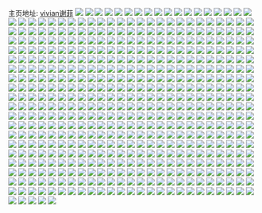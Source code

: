 主页地址: [vivian谢菲](https://weibo.com/u/1768147232) 
![](https://wx4.sinaimg.cn/mw2000/6963c920ly1gopj0m8c3yj21o01o0qv5.jpg) 
![](https://wx4.sinaimg.cn/mw2000/6963c920ly1goou37af2uj21o01o0u0y.jpg) 
![](https://wx4.sinaimg.cn/mw2000/6963c920ly1gon1i32bocj21o0280hdu.jpg) 
![](https://wx4.sinaimg.cn/mw2000/6963c920ly1gon1g25hxlj21o02801ky.jpg) 
![](https://wx4.sinaimg.cn/mw2000/6963c920ly1gon1ts0hfsj21o0280kjm.jpg) 
![](https://wx4.sinaimg.cn/mw2000/6963c920ly1gon1fhqhzjj21o0280e82.jpg) 
![](https://wx4.sinaimg.cn/mw2000/6963c920ly1gon1fcqfdqj21o0280x6p.jpg) 
![](https://wx4.sinaimg.cn/mw2000/6963c920ly1gon1tqz5eij21o0280kjm.jpg) 
![](https://wx4.sinaimg.cn/mw2000/6963c920ly1gon1rkdwkqj21o01o0qv5.jpg) 
![](https://wx4.sinaimg.cn/mw2000/6963c920ly1gon1rhxwhbj21o0280b2a.jpg) 
![](https://wx4.sinaimg.cn/mw2000/6963c920ly1gon1rfxg2lj21o0280e82.jpg) 
![](https://wx4.sinaimg.cn/mw2000/6963c920ly1gon1rjo2u2j21o0280x6q.jpg) 
![](https://wx4.sinaimg.cn/mw2000/6963c920ly1gon1rh2divj22c033ynpf.jpg) 
![](https://wx4.sinaimg.cn/mw2000/6963c920ly1gon1riqlarj21l4245b29.jpg) 
![](https://wx4.sinaimg.cn/mw2000/6963c920ly1gon1rnx1laj22801h1x6q.jpg) 
![](https://wx4.sinaimg.cn/mw2000/6963c920ly1gon1rmif8zj21o01o0x6p.jpg) 
![](https://wx4.sinaimg.cn/mw2000/6963c920ly1gon1rp23f5j22801o0qv6.jpg) 
![](https://wx4.sinaimg.cn/mw2000/6963c920ly1gon1rlqwd3j21o01o04qq.jpg) 
![](https://wx4.sinaimg.cn/mw2000/6963c920ly1gon162hk46j21zr1zre81.jpg) 
![](https://wx4.sinaimg.cn/mw2000/6963c920ly1gon15vs5coj21o0280qv5.jpg) 
![](https://wx4.sinaimg.cn/mw2000/6963c920ly1gon15xt5fkj22801hcu0x.jpg) 
![](https://wx4.sinaimg.cn/mw2000/6963c920ly1gon161fv2lj22801hc1ky.jpg) 
![](https://wx4.sinaimg.cn/mw2000/6963c920ly1gon15twf18j21o01o0hdu.jpg) 
![](https://wx4.sinaimg.cn/mw2000/6963c920ly1gon15zvrs0j22801o01kz.jpg) 
![](https://wx4.sinaimg.cn/mw2000/6963c920ly1gom2mgwie2j20u0140ncn.jpg) 
![](https://wx4.sinaimg.cn/mw2000/6963c920ly1gom2lfgulpj21o01o0e82.jpg) 
![](https://wx4.sinaimg.cn/mw2000/6963c920ly1gohbteui45j22io2io4qq.jpg) 
![](https://wx4.sinaimg.cn/mw2000/6963c920ly1gogstiaijdj21o01o07wj.jpg) 
![](https://wx4.sinaimg.cn/mw2000/6963c920ly1gogstjc16tj21o01o01ky.jpg) 
![](https://wx4.sinaimg.cn/mw2000/6963c920ly1goegamex1nj21o01o0b2a.jpg) 
![](https://wx4.sinaimg.cn/mw2000/6963c920ly1goegalcgupj21o01o0npd.jpg) 
![](https://wx4.sinaimg.cn/mw2000/6963c920ly1godyqtu2hbj21o01o0b2a.jpg) 
![](https://wx4.sinaimg.cn/mw2000/6963c920ly1godyqv7urij21o01o01ky.jpg) 
![](https://wx4.sinaimg.cn/mw2000/6963c920ly1godyqyr2xsj21o02yob2b.jpg) 
![](https://wx4.sinaimg.cn/mw2000/6963c920ly1godyr23duej21o01o07wi.jpg) 
![](https://wx4.sinaimg.cn/mw2000/6963c920ly1godyr8zwmwj21lk1lkx6p.jpg) 
![](https://wx4.sinaimg.cn/mw2000/6963c920ly1godyr3zs8oj21o01o01ky.jpg) 
![](https://wx4.sinaimg.cn/mw2000/6963c920ly1godyr74p6vj21o01o0b2a.jpg) 
![](https://wx4.sinaimg.cn/mw2000/6963c920ly1godyrbbylaj21o01o0kjl.jpg) 
![](https://wx4.sinaimg.cn/mw2000/6963c920ly1godyr5dgz3j21o01o0b2a.jpg) 
![](https://wx4.sinaimg.cn/mw2000/6963c920ly1goco30q7blj21o01o01ky.jpg) 
![](https://wx4.sinaimg.cn/mw2000/6963c920ly1goco31h4cyj21o01o0u0x.jpg) 
![](https://wx4.sinaimg.cn/mw2000/6963c920ly1goc4u0ypy2j21lw1lwkjl.jpg) 
![](https://wx4.sinaimg.cn/mw2000/6963c920ly1gobisz7nxaj21o01o01ky.jpg) 
![](https://wx4.sinaimg.cn/mw2000/6963c920ly1goabtan9a7j21o01o0x6q.jpg) 
![](https://wx4.sinaimg.cn/mw2000/6963c920ly1goabtbstw3j21o01o0hdu.jpg) 
![](https://wx4.sinaimg.cn/mw2000/6963c920ly1go946a3gx6j21o01o0x6p.jpg) 
![](https://wx4.sinaimg.cn/mw2000/6963c920ly1go9466mkgyj21o01o0e82.jpg) 
![](https://wx4.sinaimg.cn/mw2000/6963c920ly1go6u1e8obmj21o0280kjm.jpg) 
![](https://wx4.sinaimg.cn/mw2000/6963c920ly1go6u194eg6j21o0280kjm.jpg) 
![](https://wx4.sinaimg.cn/mw2000/6963c920ly1go6u1hbrocj21o0280x6q.jpg) 
![](https://wx4.sinaimg.cn/mw2000/6963c920ly1go6u1cbheyj21hc2804qq.jpg) 
![](https://wx4.sinaimg.cn/mw2000/6963c920ly1go573ewdymj21o01o0u0x.jpg) 
![](https://wx4.sinaimg.cn/mw2000/6963c920ly1go48dmgw7zj21o01o01kx.jpg) 
![](https://wx4.sinaimg.cn/mw2000/6963c920ly1go41amponnj21o01o07wi.jpg) 
![](https://wx4.sinaimg.cn/mw2000/6963c920ly1go4047grpgj21f02iou0x.jpg) 
![](https://wx4.sinaimg.cn/mw2000/6963c920ly1go30f45fl8j2239239npd.jpg) 
![](https://wx4.sinaimg.cn/mw2000/6963c920ly1go2vypujmfj21o01o0u0x.jpg) 
![](https://wx4.sinaimg.cn/mw2000/6963c920ly1go0kmufd0cj21o01o0kjl.jpg) 
![](https://wx4.sinaimg.cn/mw2000/6963c920ly1go00999dwcj21o01o07wi.jpg) 
![](https://wx4.sinaimg.cn/mw2000/6963c920ly1go009biapaj21o01o04qq.jpg) 
![](https://wx4.sinaimg.cn/mw2000/6963c920ly1go009ghkilj21o01o07wi.jpg) 
![](https://wx4.sinaimg.cn/mw2000/6963c920ly1go009jyieej21o02yoe82.jpg) 
![](https://wx4.sinaimg.cn/mw2000/6963c920ly1go0097rtp1j22801hchdu.jpg) 
![](https://wx4.sinaimg.cn/mw2000/6963c920ly1go009mq1suj21o02i0npd.jpg) 
![](https://wx4.sinaimg.cn/mw2000/6963c920ly1go009fnbaoj21o0190u0x.jpg) 
![](https://wx4.sinaimg.cn/mw2000/6963c920ly1go009eqatpj21o01o01ky.jpg) 
![](https://wx4.sinaimg.cn/mw2000/6963c920ly1go009hn4jdj21o01o0x6p.jpg) 
![](https://wx4.sinaimg.cn/mw2000/6963c920ly1go009dgxutj21o01o0hdu.jpg) 
![](https://wx4.sinaimg.cn/mw2000/6963c920ly1gnyjv5aj82j21o01o0kjl.jpg) 
![](https://wx4.sinaimg.cn/mw2000/6963c920ly1gnyjv2s4hvj21o01o07wi.jpg) 
![](https://wx4.sinaimg.cn/mw2000/6963c920ly1gnxqsr8bxcj21o01o0kjm.jpg) 
![](https://wx4.sinaimg.cn/mw2000/6963c920ly1gnxqssvcrfj21o01o0npe.jpg) 
![](https://wx4.sinaimg.cn/mw2000/6963c920ly1gnxqsu8wqvj21o01o01ky.jpg) 
![](https://wx4.sinaimg.cn/mw2000/6963c920ly1gnwmqqhmwzj21o01o0b2a.jpg) 
![](https://wx4.sinaimg.cn/mw2000/6963c920ly1gnves90gh5j21o01o0hdu.jpg) 
![](https://wx4.sinaimg.cn/mw2000/6963c920ly1gnu7w5uknbj21o01o0b29.jpg) 
![](https://wx4.sinaimg.cn/mw2000/6963c920ly1gnrxnod9whj21o01o0e82.jpg) 
![](https://wx4.sinaimg.cn/mw2000/6963c920ly1gnrxnne589j21o01o0x6p.jpg) 
![](https://wx4.sinaimg.cn/mw2000/6963c920ly1gnrxnp9o46j21o01o07wi.jpg) 
![](https://wx4.sinaimg.cn/mw2000/6963c920ly1gnrxnpworxj21o01o0qv5.jpg) 
![](https://wx4.sinaimg.cn/mw2000/6963c920ly1gnq9tyzflwj21o01o0npd.jpg) 
![](https://wx4.sinaimg.cn/mw2000/6963c920ly1gnp1q2bzqrj20q814ue0w.jpg) 
![](https://wx4.sinaimg.cn/mw2000/6963c920ly1gnmr3bv9ppj21o01o0qv5.jpg) 
![](https://wx4.sinaimg.cn/mw2000/6963c920ly1gnmr3ckithj21o01o0u0x.jpg) 
![](https://wx4.sinaimg.cn/mw2000/6963c920ly1gnmr3eefvdj21km23ie81.jpg) 
![](https://wx4.sinaimg.cn/mw2000/6963c920ly1gnlwm7gxdoj22302307wj.jpg) 
![](https://wx4.sinaimg.cn/mw2000/6963c920ly1gnllsd900tj21o0140b29.jpg) 
![](https://wx4.sinaimg.cn/mw2000/6963c920ly1gnku7xk5mcj21o01o0hdt.jpg) 
![](https://wx4.sinaimg.cn/mw2000/6963c920ly1gnku7vgtcuj2280280b2a.jpg) 
![](https://wx4.sinaimg.cn/mw2000/6963c920ly1gnku7zaguwj21o01o01ky.jpg) 
![](https://wx4.sinaimg.cn/mw2000/6963c920ly1gnkj7rcjmtj20wi17btir.jpg) 
![](https://wx4.sinaimg.cn/mw2000/6963c920ly1gnkj7rq4k4j20wi157dn6.jpg) 
![](https://wx4.sinaimg.cn/mw2000/6963c920ly1gnjf1433u1j22c02c0e82.jpg) 
![](https://wx4.sinaimg.cn/mw2000/6963c920ly1gnjf1d96pzj22c02c0hdu.jpg) 
![](https://wx4.sinaimg.cn/mw2000/6963c920ly1gnjf132d43j22c02c0kjm.jpg) 
![](https://wx4.sinaimg.cn/mw2000/6963c920ly1gnjf1728w4j22c02c0e82.jpg) 
![](https://wx4.sinaimg.cn/mw2000/6963c920ly1gnjf1bsiw2j22c02c0e82.jpg) 
![](https://wx4.sinaimg.cn/mw2000/6963c920ly1gnjf17ytrhj22c02c0hdu.jpg) 
![](https://wx4.sinaimg.cn/mw2000/6963c920ly1gnjf15y4n3j22c02c0e82.jpg) 
![](https://wx4.sinaimg.cn/mw2000/6963c920ly1gnjf1ah7r5j22c02c0kjm.jpg) 
![](https://wx4.sinaimg.cn/mw2000/6963c920ly1gnjf194e7gj22c02c0b2a.jpg) 
![](https://wx4.sinaimg.cn/mw2000/6963c920ly1gnhgdv62pvj21o01o0kjl.jpg) 
![](https://wx4.sinaimg.cn/mw2000/6963c920ly1gnhgdebqkjj2280280x6q.jpg) 
![](https://wx4.sinaimg.cn/mw2000/6963c920ly1gnf5c4gf1qj20wi0lotds.jpg) 
![](https://wx4.sinaimg.cn/mw2000/6963c920ly1gnf5c4mmt5j20wi0lon2a.jpg) 
![](https://wx4.sinaimg.cn/mw2000/6963c920ly1gnf5c4termj20wi0lo0xp.jpg) 
![](https://wx4.sinaimg.cn/mw2000/6963c920ly1gnf5c45zb4j20u00u0wkl.jpg) 
![](https://wx4.sinaimg.cn/mw2000/6963c920ly1gn83hujzqzj21o01o01ky.jpg) 
![](https://wx4.sinaimg.cn/mw2000/6963c920ly1gn83hwynkej21o01o0b2a.jpg) 
![](https://wx4.sinaimg.cn/mw2000/6963c920ly1gn83hyryjmj21o01o01ky.jpg) 
![](https://wx4.sinaimg.cn/mw2000/6963c920ly1gn83hzwkxbj221x1dakjl.jpg) 
![](https://wx4.sinaimg.cn/mw2000/6963c920ly1gn83i2f69wj21o01o0x6p.jpg) 
![](https://wx4.sinaimg.cn/mw2000/6963c920ly1gn83i4cpvfj21o01o0u0x.jpg) 
![](https://wx4.sinaimg.cn/mw2000/6963c920ly1gn7nhyof78j21o0280hdu.jpg) 
![](https://wx4.sinaimg.cn/mw2000/6963c920ly1gn37fdmwylj21o01o0npd.jpg) 
![](https://wx4.sinaimg.cn/mw2000/6963c920ly1gn2htpvevxj21o01o07wi.jpg) 
![](https://wx4.sinaimg.cn/mw2000/6963c920ly1gn2httf6zrj21o01o0hdu.jpg) 
![](https://wx4.sinaimg.cn/mw2000/6963c920ly1gn2htv6aixj21o01o0npd.jpg) 
![](https://wx4.sinaimg.cn/mw2000/6963c920ly1gn2htwff6gj21o01o01ky.jpg) 
![](https://wx4.sinaimg.cn/mw2000/6963c920ly1gn2htnppukj21o01o01ky.jpg) 
![](https://wx4.sinaimg.cn/mw2000/6963c920ly1gn2htxl0zvj21o01o0u0x.jpg) 
![](https://wx4.sinaimg.cn/mw2000/6963c920ly1gn11v6ydppj21o01o04qq.jpg) 
![](https://wx4.sinaimg.cn/mw2000/6963c920ly1gn0spuccipj21o01904qp.jpg) 
![](https://wx4.sinaimg.cn/mw2000/6963c920ly1gn0db89i5oj20wi0w5qd2.jpg) 
![](https://wx4.sinaimg.cn/mw2000/6963c920ly1gn0dba3xfgj21o01o0b29.jpg) 
![](https://wx4.sinaimg.cn/mw2000/6963c920ly1gn0db7npmzj21o01o0qv5.jpg) 
![](https://wx4.sinaimg.cn/mw2000/6963c920ly1gmzwutzvsgj21o01o0qv6.jpg) 
![](https://wx4.sinaimg.cn/mw2000/6963c920ly1gmxvj1jchnj22801o0npf.jpg) 
![](https://wx4.sinaimg.cn/mw2000/6963c920ly1gmxviz2a2dj21iu1ivkjl.jpg) 
![](https://wx4.sinaimg.cn/mw2000/6963c920ly1gmxvimvx9wj21o01o0x6p.jpg) 
![](https://wx4.sinaimg.cn/mw2000/6963c920ly1gmxvio4x6xj21o01o0e82.jpg) 
![](https://wx4.sinaimg.cn/mw2000/6963c920ly1gmxvipe5zpj21o01o0hdu.jpg) 
![](https://wx4.sinaimg.cn/mw2000/6963c920ly1gmxvirfu50j21o01o0npe.jpg) 
![](https://wx4.sinaimg.cn/mw2000/6963c920ly1gmxviusjkhj21o01o0hdt.jpg) 
![](https://wx4.sinaimg.cn/mw2000/6963c920ly1gmxviwqz1kj21o01o0b2a.jpg) 
![](https://wx4.sinaimg.cn/mw2000/6963c920ly1gmxvixzln4j21o01o01ky.jpg) 
![](https://wx4.sinaimg.cn/mw2000/6963c920ly1gmxniljl2zj22fl1tpqv5.jpg) 
![](https://wx4.sinaimg.cn/mw2000/6963c920ly1gmvduq2x77j21o01o0u0x.jpg) 
![](https://wx4.sinaimg.cn/mw2000/6963c920ly1gmvdurzgkij21o01o0hdt.jpg) 
![](https://wx4.sinaimg.cn/mw2000/6963c920ly1gmvdutc12hj21o01o07wh.jpg) 
![](https://wx4.sinaimg.cn/mw2000/6963c920ly1gmvduyc4kdj21o01o0npd.jpg) 
![](https://wx4.sinaimg.cn/mw2000/6963c920ly1gmvduow6ylj21o01o0x6p.jpg) 
![](https://wx4.sinaimg.cn/mw2000/6963c920ly1gmvduwel2dj21o01o0kjl.jpg) 
![](https://wx4.sinaimg.cn/mw2000/6963c920ly1gmvdwwqjovj21o02804qq.jpg) 
![](https://wx4.sinaimg.cn/mw2000/6963c920ly1gmvdv3lcv8j21o02801kz.jpg) 
![](https://wx4.sinaimg.cn/mw2000/6963c920ly1gmvdwuv26oj21w02iox6p.jpg) 
![](https://wx4.sinaimg.cn/mw2000/6963c920ly1gmv5xag5hzj21o01401kx.jpg) 
![](https://wx4.sinaimg.cn/mw2000/6963c920ly1gmv5x6rfy3j21o01o0x6p.jpg) 
![](https://wx4.sinaimg.cn/mw2000/6963c920ly1gmv5xfzg9aj21o01o0b2b.jpg) 
![](https://wx4.sinaimg.cn/mw2000/6963c920ly1gmv5xhadnsj21o01o0kjl.jpg) 
![](https://wx4.sinaimg.cn/mw2000/6963c920ly1gmv5xxuwesj21o01o0u0y.jpg) 
![](https://wx4.sinaimg.cn/mw2000/6963c920ly1gmv5y1ne8rj21o01o07wi.jpg) 
![](https://wx4.sinaimg.cn/mw2000/6963c920ly1gmta0rnx4rj21o01o07wi.jpg) 
![](https://wx4.sinaimg.cn/mw2000/6963c920ly1gmta18sjhfj21o01o0npd.jpg) 
![](https://wx4.sinaimg.cn/mw2000/6963c920ly1gmta0tcae1j21o01o0npd.jpg) 
![](https://wx4.sinaimg.cn/mw2000/6963c920ly1gmta0p0xlmj22801hc7wj.jpg) 
![](https://wx4.sinaimg.cn/mw2000/6963c920ly1gmta3rf6ppj21o0280hdu.jpg) 
![](https://wx4.sinaimg.cn/mw2000/6963c920ly1gmta0w1cd7j21o01o0b2a.jpg) 
![](https://wx4.sinaimg.cn/mw2000/6963c920ly1gmta0yinbnj21o01o0b2a.jpg) 
![](https://wx4.sinaimg.cn/mw2000/6963c920ly1gmta13598bj21o01o0hdu.jpg) 
![](https://wx4.sinaimg.cn/mw2000/6963c920ly1gmta2tpe8dj21o01o0x6q.jpg) 
![](https://wx4.sinaimg.cn/mw2000/6963c920ly1gmta1asjbyj21o01o0hdu.jpg) 
![](https://wx4.sinaimg.cn/mw2000/6963c920ly1gmta3pf71zj21o01o0b2a.jpg) 
![](https://wx4.sinaimg.cn/mw2000/6963c920ly1gmta3t9babj21o01o01ky.jpg) 
![](https://wx4.sinaimg.cn/mw2000/6963c920ly1gmt0dfnjgyj21o01o04qq.jpg) 
![](https://wx4.sinaimg.cn/mw2000/6963c920ly1gmrkbwewp2j21o01o0u0x.jpg) 
![](https://wx4.sinaimg.cn/mw2000/6963c920ly1gmqwfnhz0uj21o01o0qv7.jpg) 
![](https://wx4.sinaimg.cn/mw2000/6963c920ly1gmqwfogr0aj21o01o0kjl.jpg) 
![](https://wx4.sinaimg.cn/mw2000/6963c920ly1gmqwfpf8wkj21o01o01ky.jpg) 
![](https://wx4.sinaimg.cn/mw2000/6963c920ly1gmqwfqhzs1j21o01o0hdu.jpg) 
![](https://wx4.sinaimg.cn/mw2000/6963c920ly1gmqwfwjcfwj21o01o0qv5.jpg) 
![](https://wx4.sinaimg.cn/mw2000/6963c920ly1gmqwfrayp3j21o01o0npd.jpg) 
![](https://wx4.sinaimg.cn/mw2000/6963c920ly1gmqwfmafa2j2280280npe.jpg) 
![](https://wx4.sinaimg.cn/mw2000/6963c920ly1gmqwftxh7fj21901o07wi.jpg) 
![](https://wx4.sinaimg.cn/mw2000/6963c920ly1gmqwfsqyo2j22802804qq.jpg) 
![](https://wx4.sinaimg.cn/mw2000/6963c920ly1gmqi3s6yg3j2280280b2a.jpg) 
![](https://wx4.sinaimg.cn/mw2000/6963c920ly1gmoga3d4d5j21o01o07wi.jpg) 
![](https://wx4.sinaimg.cn/mw2000/6963c920ly1gmog9xsegxj21o01o0u0x.jpg) 
![](https://wx4.sinaimg.cn/mw2000/6963c920ly1gmoga1b6zcj21o01o0e82.jpg) 
![](https://wx4.sinaimg.cn/mw2000/6963c920ly1gmog8tsyfvj21o01o0b2a.jpg) 
![](https://wx4.sinaimg.cn/mw2000/6963c920ly1gmog9runuzj21o01o0hdu.jpg) 
![](https://wx4.sinaimg.cn/mw2000/6963c920ly1gmog8q16xzj21o01o04qq.jpg) 
![](https://wx4.sinaimg.cn/mw2000/6963c920ly1gmog9ukn0vj21o01o04qq.jpg) 
![](https://wx4.sinaimg.cn/mw2000/6963c920ly1gmog9w6vfnj21o01o0x6p.jpg) 
![](https://wx4.sinaimg.cn/mw2000/6963c920ly1gmoikf5nlqj2204204npd.jpg) 
![](https://wx4.sinaimg.cn/mw2000/6963c920ly1gmneg0i1ptj21o0280u0y.jpg) 
![](https://wx4.sinaimg.cn/mw2000/6963c920ly1gmneg9lqv2j21o01o0b2a.jpg) 
![](https://wx4.sinaimg.cn/mw2000/6963c920ly1gmnefxecf8j21o01o0npd.jpg) 
![](https://wx4.sinaimg.cn/mw2000/6963c920ly1gmnegbr336j21o01o01ky.jpg) 
![](https://wx4.sinaimg.cn/mw2000/6963c920ly1gmnegj7arej21o01o0e82.jpg) 
![](https://wx4.sinaimg.cn/mw2000/6963c920ly1gmnegnzlaqj21o01o0kjm.jpg) 
![](https://wx4.sinaimg.cn/mw2000/6963c920ly1gmmekzuyt9j21o01o0qv5.jpg) 
![](https://wx4.sinaimg.cn/mw2000/6963c920ly1gmjxv2f5ldj21af0ytk86.jpg) 
![](https://wx4.sinaimg.cn/mw2000/6963c920ly1gmjxv1p357j2280280u0z.jpg) 
![](https://wx4.sinaimg.cn/mw2000/6963c920ly1gmg971p5s4j21f01f0hdt.jpg) 
![](https://wx4.sinaimg.cn/mw2000/6963c920ly1gmd2r1i3eqj21o0280hdu.jpg) 
![](https://wx4.sinaimg.cn/mw2000/6963c920ly1gmaswylo95j21o0280npd.jpg) 
![](https://wx4.sinaimg.cn/mw2000/6963c920ly1gm9k01c86gj22io2iou0y.jpg) 
![](https://wx4.sinaimg.cn/mw2000/6963c920ly1gm9k04ssy6j22802801ky.jpg) 
![](https://wx4.sinaimg.cn/mw2000/6963c920ly1gm9k02zjcdj22802804qq.jpg) 
![](https://wx4.sinaimg.cn/mw2000/6963c920ly1gm9k07fmtmj2280280x6p.jpg) 
![](https://wx4.sinaimg.cn/mw2000/6963c920ly1gm7ex04m7ij22802801ky.jpg) 
![](https://wx4.sinaimg.cn/mw2000/6963c920ly1gm7ex1pe5uj22802804qq.jpg) 
![](https://wx4.sinaimg.cn/mw2000/6963c920ly1gm79gil5elj21o02yokjl.jpg) 
![](https://wx4.sinaimg.cn/mw2000/6963c920ly1gm79ggurmmj22io2ionph.jpg) 
![](https://wx4.sinaimg.cn/mw2000/6963c920ly1gm79gkz2x9j21o01o0u0y.jpg) 
![](https://wx4.sinaimg.cn/mw2000/6963c920ly1gm4z4u5sujj2280280e82.jpg) 
![](https://wx4.sinaimg.cn/mw2000/6963c920ly1gm4z4rmrhnj21o0280e83.jpg) 
![](https://wx4.sinaimg.cn/mw2000/6963c920ly1gm4uolk6epj21o0280hdu.jpg) 
![](https://wx4.sinaimg.cn/mw2000/6963c920ly1gm3sxzidaoj2280280hdu.jpg) 
![](https://wx4.sinaimg.cn/mw2000/6963c920ly1gm3sxuhqzyj2280280kjm.jpg) 
![](https://wx4.sinaimg.cn/mw2000/6963c920ly1gm3sy87v5nj2280280npe.jpg) 
![](https://wx4.sinaimg.cn/mw2000/6963c920ly1gm3sy43tsij2280280qv6.jpg) 
![](https://wx4.sinaimg.cn/mw2000/6963c920ly1gm3q6ajuskj22962977wh.jpg) 
![](https://wx4.sinaimg.cn/mw2000/6963c920ly1gm3q5lkd1hj223k23jnlw.jpg) 
![](https://wx4.sinaimg.cn/mw2000/6963c920ly1gm3q5x2cs4j222j22kx28.jpg) 
![](https://wx4.sinaimg.cn/mw2000/6963c920ly1gm3q65o3q3j21u81u81h5.jpg) 
![](https://wx4.sinaimg.cn/mw2000/6963c920ly1gm2lohhnz6j223w23wqv5.jpg) 
![](https://wx4.sinaimg.cn/mw2000/6963c920ly1gm2lomtrmvj2280280kjm.jpg) 
![](https://wx4.sinaimg.cn/mw2000/6963c920ly1gm2loooah1j22802804qq.jpg) 
![](https://wx4.sinaimg.cn/mw2000/6963c920ly1gm1h1qcw5xj21kx263hdu.jpg) 
![](https://wx4.sinaimg.cn/mw2000/6963c920ly1gm1h1i9jaej21dl1u31kx.jpg) 
![](https://wx4.sinaimg.cn/mw2000/6963c920ly1gm0fd2i598j2280280kjl.jpg) 
![](https://wx4.sinaimg.cn/mw2000/6963c920ly1gm0fd38ecuj21u91u9e81.jpg) 
![](https://wx4.sinaimg.cn/mw2000/6963c920ly1gm0fd4algkj2200200e81.jpg) 
![](https://wx4.sinaimg.cn/mw2000/6963c920ly1gm0fd5s74wj21o02807wi.jpg) 
![](https://wx4.sinaimg.cn/mw2000/6963c920ly1gm0fczpptwj22801o0kjm.jpg) 
![](https://wx4.sinaimg.cn/mw2000/6963c920ly1gm0awaz2bcj20u0140kjl.jpg) 
![](https://wx4.sinaimg.cn/mw2000/6963c920ly1gm0awcjrmfj21o0280npe.jpg) 
![](https://wx4.sinaimg.cn/mw2000/6963c920ly1gm0awezsrcj21o0280qv6.jpg) 
![](https://wx4.sinaimg.cn/mw2000/6963c920ly1gm0awikwz5j21o0280qv6.jpg) 
![](https://wx4.sinaimg.cn/mw2000/6963c920ly1gm0aw9o6jcj21o0280kjm.jpg) 
![](https://wx4.sinaimg.cn/mw2000/6963c920ly1gm0awl1ucuj21o0280kjm.jpg) 
![](https://wx4.sinaimg.cn/mw2000/6963c920ly1gm0awma0h7j21o02804qq.jpg) 
![](https://wx4.sinaimg.cn/mw2000/6963c920ly1glz4nzq6g6j21o02807wj.jpg) 
![](https://wx4.sinaimg.cn/mw2000/6963c920ly1glvdc3tpo9j2280280hdu.jpg) 
![](https://wx4.sinaimg.cn/mw2000/6963c920ly1glvdc1v6nzj22802801kz.jpg) 
![](https://wx4.sinaimg.cn/mw2000/6963c920ly1glvdc5txp6j22io2iob2a.jpg) 
![](https://wx4.sinaimg.cn/mw2000/6963c920ly1glvbtkc6m0j21o01o0u0x.jpg) 
![](https://wx4.sinaimg.cn/mw2000/6963c920ly1glthy3m3n6j227z27zu0x.jpg) 
![](https://wx4.sinaimg.cn/mw2000/6963c920ly1glthy64jeuj21o01o0u0x.jpg) 
![](https://wx4.sinaimg.cn/mw2000/6963c920ly1glthy0gz5gj21o02807wj.jpg) 
![](https://wx4.sinaimg.cn/mw2000/6963c920ly1glt2gtqnooj21o0280x6q.jpg) 
![](https://wx4.sinaimg.cn/mw2000/6963c920ly1glt2gwgffzj21o0280kjm.jpg) 
![](https://wx4.sinaimg.cn/mw2000/6963c920ly1glt2h7tbomj21o01o0kjl.jpg) 
![](https://wx4.sinaimg.cn/mw2000/6963c920ly1glt2gy9awrj22802801kz.jpg) 
![](https://wx4.sinaimg.cn/mw2000/6963c920ly1glt2gzvabij2280280x6p.jpg) 
![](https://wx4.sinaimg.cn/mw2000/6963c920ly1glt2h1udowj2280280u0x.jpg) 
![](https://wx4.sinaimg.cn/mw2000/6963c920ly1glt2gs1652j2280280npd.jpg) 
![](https://wx4.sinaimg.cn/mw2000/6963c920ly1glt2h4p3q3j21nz1nz7wh.jpg) 
![](https://wx4.sinaimg.cn/mw2000/6963c920ly1glt2h3hgfcj2280280x6p.jpg) 
![](https://wx4.sinaimg.cn/mw2000/6963c920ly1glrol5u2z7j2280280qv5.jpg) 
![](https://wx4.sinaimg.cn/mw2000/6963c920ly1glpdvgdtlvj21o01o0e81.jpg) 
![](https://wx4.sinaimg.cn/mw2000/6963c920ly1glmgy5iywzj21o0280npe.jpg) 
![](https://wx4.sinaimg.cn/mw2000/6963c920ly1glmgy0tsq7j21o0280b2b.jpg) 
![](https://wx4.sinaimg.cn/mw2000/6963c920ly1gllbqfof1tj21o0280qv6.jpg) 
![](https://wx4.sinaimg.cn/mw2000/6963c920ly1gllbqgxlukj21o0280x6q.jpg) 
![](https://wx4.sinaimg.cn/mw2000/6963c920ly1gllbqhzqvaj21o0280qv6.jpg) 
![](https://wx4.sinaimg.cn/mw2000/6963c920ly1gllbqip2huj22c02c0npe.jpg) 
![](https://wx4.sinaimg.cn/mw2000/6963c920ly1gllanfvy3kj22bk2bkkjl.jpg) 
![](https://wx4.sinaimg.cn/mw2000/6963c920ly1gljvh5itw4j2280280kjm.jpg) 
![](https://wx4.sinaimg.cn/mw2000/6963c920ly1gljvh44oskj2280280npe.jpg) 
![](https://wx4.sinaimg.cn/mw2000/6963c920ly1gljvh7315tj2280280qv6.jpg) 
![](https://wx4.sinaimg.cn/mw2000/6963c920ly1gljvh23e71j22802801kz.jpg) 
![](https://wx4.sinaimg.cn/mw2000/6963c920ly1gljvh8gay1j21nz1nzu0x.jpg) 
![](https://wx4.sinaimg.cn/mw2000/6963c920ly1gljvhaw1kfj2280280hdu.jpg) 
![](https://wx4.sinaimg.cn/mw2000/6963c920ly1gljvhc9nxtj2280280hdu.jpg) 
![](https://wx4.sinaimg.cn/mw2000/6963c920ly1gljvhdl6plj2280280e82.jpg) 
![](https://wx4.sinaimg.cn/mw2000/6963c920ly1glj0kg07qyj21o0280000.jpg) 
![](https://wx4.sinaimg.cn/mw2000/6963c920ly1glj0kxeji6j21o0280x6p.jpg) 
![](https://wx4.sinaimg.cn/mw2000/6963c920ly1glj0lc0ogej21o0280qv6.jpg) 
![](https://wx4.sinaimg.cn/mw2000/6963c920ly1glj0llc41uj21o0280b2a.jpg) 
![](https://wx4.sinaimg.cn/mw2000/6963c920ly1glj0ltrdp7j21o0280b2a.jpg) 
![](https://wx4.sinaimg.cn/mw2000/6963c920ly1glj0jw311hj21o01o0kjl.jpg) 
![](https://wx4.sinaimg.cn/mw2000/6963c920ly1glj0m34jq3j22802807wi.jpg) 
![](https://wx4.sinaimg.cn/mw2000/6963c920ly1glj0m77g9dj2190280hdt.jpg) 
![](https://wx4.sinaimg.cn/mw2000/6963c920ly1glj0mjvlnhj21ro2cwnpf.jpg) 
![](https://wx4.sinaimg.cn/mw2000/6963c920ly1glil9ov30fj22io2ionpe.jpg) 
![](https://wx4.sinaimg.cn/mw2000/6963c920ly1glil9mqkvfj22c02c0u0y.jpg) 
![](https://wx4.sinaimg.cn/mw2000/6963c920ly1glhv028ehej22c02c01kz.jpg) 
![](https://wx4.sinaimg.cn/mw2000/6963c920ly1glhv046g4dj22c02c07wj.jpg) 
![](https://wx4.sinaimg.cn/mw2000/6963c920ly1glhv06hbfbj22c02c07wj.jpg) 
![](https://wx4.sinaimg.cn/mw2000/6963c920ly1glhv0abvlwj22c02c0npj.jpg) 
![](https://wx4.sinaimg.cn/mw2000/6963c920ly1glhuzzu8s2j22c02c07wj.jpg) 
![](https://wx4.sinaimg.cn/mw2000/6963c920ly1glhv00wfp2j22c02c0x6q.jpg) 
![](https://wx4.sinaimg.cn/mw2000/6963c920ly1glhv08kz1hj22a32a3b2a.jpg) 
![](https://wx4.sinaimg.cn/mw2000/6963c920ly1glhv07lj8pj22eq2eqe82.jpg) 
![](https://wx4.sinaimg.cn/mw2000/6963c920ly1glhv09in0nj22io2iohdu.jpg) 
![](https://wx4.sinaimg.cn/mw2000/6963c920ly1glhkpk699rj22802807wi.jpg) 
![](https://wx4.sinaimg.cn/mw2000/6963c920ly1glhge5ukw3j22io2iohdu.jpg) 
![](https://wx4.sinaimg.cn/mw2000/6963c920ly1glfl1arzcoj22c02c0npe.jpg) 
![](https://wx4.sinaimg.cn/mw2000/6963c920ly1glegskg92ej22c02c0e82.jpg) 
![](https://wx4.sinaimg.cn/mw2000/6963c920ly1gle8p5fea0j22bz2bz4qr.jpg) 
![](https://wx4.sinaimg.cn/mw2000/6963c920ly1gldtvze97bj21w02iox6p.jpg) 
![](https://wx4.sinaimg.cn/mw2000/6963c920ly1gld8zt9nowj21w11w1b29.jpg) 
![](https://wx4.sinaimg.cn/mw2000/6963c920ly1gld8ztwqalj21w01w01kx.jpg) 
![](https://wx4.sinaimg.cn/mw2000/6963c920ly1gld8zv2wygj21w01w07wh.jpg) 
![](https://wx4.sinaimg.cn/mw2000/6963c920ly1gld8zw30rsj227u27ub29.jpg) 
![](https://wx4.sinaimg.cn/mw2000/6963c920ly1gld8zxpq1xj22io2io4qq.jpg) 
![](https://wx4.sinaimg.cn/mw2000/6963c920ly1gld8zz8detj22io2ioqv6.jpg) 
![](https://wx4.sinaimg.cn/mw2000/6963c920ly1glctp7e83aj21w02io1kz.jpg) 
![](https://wx4.sinaimg.cn/mw2000/6963c920ly1gl9syc3zh1j22c02c0b2a.jpg) 
![](https://wx4.sinaimg.cn/mw2000/6963c920ly1gl9syd5yo1j22c02c0npd.jpg) 
![](https://wx4.sinaimg.cn/mw2000/6963c920ly1gl9syf53ljj22c02c07wj.jpg) 
![](https://wx4.sinaimg.cn/mw2000/6963c920ly1gl9syfzxuqj22c02c07wi.jpg) 
![](https://wx4.sinaimg.cn/mw2000/6963c920ly1gl9syhd1o8j22c02c01ky.jpg) 
![](https://wx4.sinaimg.cn/mw2000/6963c920ly1gl9syiqawyj22c02c01kz.jpg) 
![](https://wx4.sinaimg.cn/mw2000/6963c920ly1gl9syjccvpj22c02c07wh.jpg) 
![](https://wx4.sinaimg.cn/mw2000/6963c920ly1gl9sykqejfj21pi1pi1kx.jpg) 
![](https://wx4.sinaimg.cn/mw2000/6963c920ly1gl72ro1wqgj22io2iokjm.jpg) 
![](https://wx4.sinaimg.cn/mw2000/6963c920ly1gl72rtqwf6j22c02c0qv6.jpg) 
![](https://wx4.sinaimg.cn/mw2000/6963c920ly1gl6cz8jlqvj22c02c0x6r.jpg) 
![](https://wx4.sinaimg.cn/mw2000/6963c920ly1gl67o8e54cj22c02c0u0x.jpg) 
![](https://wx4.sinaimg.cn/mw2000/6963c920ly1gl5rczcbcej21c01c0wzs.jpg) 
![](https://wx4.sinaimg.cn/mw2000/6963c920ly1gl1ppo1l1fj22c02c01kz.jpg) 
![](https://wx4.sinaimg.cn/mw2000/6963c920ly1gl0700hnrnj22c02c0qv6.jpg) 
![](https://wx4.sinaimg.cn/mw2000/6963c920ly1gl0704nd6jj22c02c04qq.jpg) 
![](https://wx4.sinaimg.cn/mw2000/6963c920ly1gl0708mwxbj22c02c0e82.jpg) 
![](https://wx4.sinaimg.cn/mw2000/6963c920ly1gl070cs3rnj22c02c04qq.jpg) 
![](https://wx4.sinaimg.cn/mw2000/6963c920ly1gkz4798fjrj22c02c0npe.jpg) 
![](https://wx4.sinaimg.cn/mw2000/6963c920ly1gkr9mwlqxrj2280280e82.jpg) 
![](https://wx4.sinaimg.cn/mw2000/6963c920ly1gkr9mxrb1vj2280280b2a.jpg) 
![](https://wx4.sinaimg.cn/mw2000/6963c920ly1gkr9mz88arj22c02c0b2a.jpg) 
![](https://wx4.sinaimg.cn/mw2000/6963c920ly1gkr9n7ar6mj225o25o1ky.jpg) 
![](https://wx4.sinaimg.cn/mw2000/6963c920ly1gkr9nupt7wj22c02c04qq.jpg) 
![](https://wx4.sinaimg.cn/mw2000/6963c920ly1gkp1e2aylbj21w02io4qr.jpg) 
![](https://wx4.sinaimg.cn/mw2000/6963c920ly1gkp1dzmac2j21w02iohdu.jpg) 
![](https://wx4.sinaimg.cn/mw2000/6963c920ly1gkl6jofaanj220830cb2c.jpg) 
![](https://wx4.sinaimg.cn/mw2000/6963c920ly1gkdctcjm9wj22c02c01ky.jpg) 
![](https://wx4.sinaimg.cn/mw2000/6963c920ly1gkcwws6ez8j22bz2bz1ky.jpg) 
![](https://wx4.sinaimg.cn/mw2000/6963c920ly1gkctaeaxvxj22c02c0b2a.jpg) 
![](https://wx4.sinaimg.cn/mw2000/6963c920ly1gkbnjeb1eij21qv1qvnpd.jpg) 
![](https://wx4.sinaimg.cn/mw2000/6963c920ly1gkbnjevj77j21ga1ga1kx.jpg) 
![](https://wx4.sinaimg.cn/mw2000/6963c920ly1gk9e91hod6j21zg1zgnpd.jpg) 
![](https://wx4.sinaimg.cn/mw2000/6963c920ly1gk9d6p8yq0j21w01w0hdt.jpg) 
![](https://wx4.sinaimg.cn/mw2000/6963c920ly1gk79quha8dj22802801ky.jpg) 
![](https://wx4.sinaimg.cn/mw2000/6963c920ly1gk6hrqnyjbj229e29e7wh.jpg) 
![](https://wx4.sinaimg.cn/mw2000/6963c920ly1gk64stogquj22c02c0kjn.jpg) 
![](https://wx4.sinaimg.cn/mw2000/6963c920ly1gk2fl3r6fyj22bd2bdx6q.jpg) 
![](https://wx4.sinaimg.cn/mw2000/6963c920ly1gjw4c2thkpj22c02c0qv6.jpg) 
![](https://wx4.sinaimg.cn/mw2000/6963c920ly1gjw4c3vb10j22c02c0e82.jpg) 
![](https://wx4.sinaimg.cn/mw2000/6963c920ly1gjw4c4tkf1j22c02c04qq.jpg) 
![](https://wx4.sinaimg.cn/mw2000/6963c920ly1gjw4c5r0umj22c02c0npd.jpg) 
![](https://wx4.sinaimg.cn/mw2000/6963c920ly1gjw4c6gnuij22c02c0qv5.jpg) 
![](https://wx4.sinaimg.cn/mw2000/6963c920ly1gjw4c83p5xj22c02c0u0y.jpg) 
![](https://wx4.sinaimg.cn/mw2000/6963c920ly1gjw4c8yg47j22io2ioqv5.jpg) 
![](https://wx4.sinaimg.cn/mw2000/6963c920ly1gjw4cambahj228i28ihdu.jpg) 
![](https://wx4.sinaimg.cn/mw2000/6963c920ly1gjw4c9nzzaj22io2iou0x.jpg) 
![](https://wx4.sinaimg.cn/mw2000/6963c920ly1gjvgyq6patj22io2iokjm.jpg) 
![](https://wx4.sinaimg.cn/mw2000/6963c920ly1gjtmd7fp3oj22c02c0x6p.jpg) 
![](https://wx4.sinaimg.cn/mw2000/6963c920ly1gjtmd6f149j22bz2bzqv8.jpg) 
![](https://wx4.sinaimg.cn/mw2000/6963c920ly1gjosts6rl0j22g02g0hdu.jpg) 
![](https://wx4.sinaimg.cn/mw2000/6963c920ly1gjkiyog5zjj21ox1ox4qp.jpg) 
![](https://wx4.sinaimg.cn/mw2000/6963c920ly1gji4rzwk5uj22in2inhdt.jpg) 
![](https://wx4.sinaimg.cn/mw2000/6963c920ly1gji2lryqm4j22c02c0u0y.jpg) 
![](https://wx4.sinaimg.cn/mw2000/6963c920ly1gji2lthrkhj22c02c0kjm.jpg) 
![](https://wx4.sinaimg.cn/mw2000/6963c920ly1gji2luhm0aj21w01w0hdt.jpg) 
![](https://wx4.sinaimg.cn/mw2000/6963c920ly1gji2lvovsrj22c02c07wi.jpg) 
![](https://wx4.sinaimg.cn/mw2000/6963c920ly1gji2lwzgcjj21w02io4qq.jpg) 
![](https://wx4.sinaimg.cn/mw2000/6963c920ly1gji2lqfcb9j21w02io4qq.jpg) 
![](https://wx4.sinaimg.cn/mw2000/6963c920ly1gji2lxlws7j21ij1ij1kx.jpg) 
![](https://wx4.sinaimg.cn/mw2000/6963c920ly1gji2lz74tej21w02dh7wi.jpg) 
![](https://wx4.sinaimg.cn/mw2000/6963c920ly1gji2m0at30j21w02io4qq.jpg) 
![](https://wx4.sinaimg.cn/mw2000/6963c920ly1gji2m16j23j21w02iox6p.jpg) 
![](https://wx4.sinaimg.cn/mw2000/6963c920ly1gji2m240czj21w02ioqv5.jpg) 
![](https://wx4.sinaimg.cn/mw2000/6963c920ly1gji2m33w4sj21w02io1ky.jpg) 
![](https://wx4.sinaimg.cn/mw2000/6963c920ly1gji2m4wwv8j22c02c0hdv.jpg) 
![](https://wx4.sinaimg.cn/mw2000/6963c920ly1gji2m5q3prj21ox1ox4qp.jpg) 
![](https://wx4.sinaimg.cn/mw2000/6963c920ly1gji2m66qkaj20rn18j16s.jpg) 
![](https://wx4.sinaimg.cn/mw2000/6963c920ly1gji2m8lh79j22c0340hdt.jpg) 
![](https://wx4.sinaimg.cn/mw2000/6963c920ly1gjfcisku5cj22bb2bb7wj.jpg) 
![](https://wx4.sinaimg.cn/mw2000/6963c920ly1gj9hpoxeqfj22io2io1kz.jpg) 
![](https://wx4.sinaimg.cn/mw2000/6963c920ly1givr82phwwj22io2ionpe.jpg) 
![](https://wx4.sinaimg.cn/mw2000/6963c920ly1gij36awfyjj22c02c0e82.jpg) 
![](https://wx4.sinaimg.cn/mw2000/6963c920ly1gij3639v0lj22c02c0npe.jpg) 
![](https://wx4.sinaimg.cn/mw2000/6963c920ly1gih7w5asqgj22c02c01kz.jpg) 
![](https://wx4.sinaimg.cn/mw2000/6963c920ly1gi6qykz3xdj21zo1zokjl.jpg) 
![](https://wx4.sinaimg.cn/mw2000/6963c920ly1gi6qyloxfij22bz2bz1ky.jpg) 
![](https://wx4.sinaimg.cn/mw2000/6963c920ly1gi6qyn6ckgj22h82h8e82.jpg) 
![](https://wx4.sinaimg.cn/mw2000/6963c920ly1gi3c5t5vrrj21o0280b29.jpg) 
![](https://wx4.sinaimg.cn/mw2000/6963c920ly1gi2ztng6eaj22c02c0e81.jpg) 
![](https://wx4.sinaimg.cn/mw2000/6963c920ly1gi2ztmuq6pj22c02c0npd.jpg) 
![](https://wx4.sinaimg.cn/mw2000/6963c920ly1gi2ztoc42ij22c02c0npd.jpg) 
![](https://wx4.sinaimg.cn/mw2000/6963c920ly1gi2ztptftxj22c02c0e81.jpg) 
![](https://wx4.sinaimg.cn/mw2000/6963c920ly1gi2ztqspjzj22c02c0hdt.jpg) 
![](https://wx4.sinaimg.cn/mw2000/6963c920ly1gi2zts1socj22io2ionpd.jpg) 
![](https://wx4.sinaimg.cn/mw2000/6963c920ly1gi1lfdhgp0j221r21r1ky.jpg) 
![](https://wx4.sinaimg.cn/mw2000/6963c920ly1gi0fzlp6pjj22b22b2kjl.jpg) 
![](https://wx4.sinaimg.cn/mw2000/6963c920ly1ghypnaz6gcj215r15r7k2.jpg) 
![](https://wx4.sinaimg.cn/mw2000/6963c920ly1ghypne152gj215s15s7ma.jpg) 
![](https://wx4.sinaimg.cn/mw2000/6963c920ly1ghypnkgfxfj21o0280e81.jpg) 
![](https://wx4.sinaimg.cn/mw2000/6963c920ly1ghypnlxnfoj20u0140dnz.jpg) 
![](https://wx4.sinaimg.cn/mw2000/6963c920ly1ghvyiplchpj22c02c0e82.jpg) 
![](https://wx4.sinaimg.cn/mw2000/6963c920ly1ghupm8bwquj215911yncj.jpg) 
![](https://wx4.sinaimg.cn/mw2000/6963c920ly1ghpeuyvhyvj2249249qv5.jpg) 
![](https://wx4.sinaimg.cn/mw2000/6963c920ly1ghpev0ifv8j22c02c04qq.jpg) 
![](https://wx4.sinaimg.cn/mw2000/6963c920ly1ghpev24y5nj22c02c0hdu.jpg) 
![](https://wx4.sinaimg.cn/mw2000/6963c920ly1ghpev94vi4j22io2io7wi.jpg) 
![](https://wx4.sinaimg.cn/mw2000/6963c920ly1ghpeuwuzm6j22io2iohdu.jpg) 
![](https://wx4.sinaimg.cn/mw2000/6963c920ly1ghpev6ao6ij22802804qr.jpg) 
![](https://wx4.sinaimg.cn/mw2000/6963c920ly1ghob6lmqdej21o0280e81.jpg) 
![](https://wx4.sinaimg.cn/mw2000/6963c920ly1ghnrfuif0hj222d22de82.jpg) 
![](https://wx4.sinaimg.cn/mw2000/6963c920ly1ghnrfyeb89j22ca2ca4qq.jpg) 
![](https://wx4.sinaimg.cn/mw2000/6963c920ly1ghnrfzgky2j22go2go4qq.jpg) 
![](https://wx4.sinaimg.cn/mw2000/6963c920ly1ghnrftiyhwj22io2io1kz.jpg) 
![](https://wx4.sinaimg.cn/mw2000/6963c920ly1ghnrfskawtj223e23e4qp.jpg) 
![](https://wx4.sinaimg.cn/mw2000/6963c920ly1ghnrfvfae4j22io2iohdu.jpg) 
![](https://wx4.sinaimg.cn/mw2000/6963c920ly1ghnrfwz3zsj22ef2ef1ky.jpg) 
![](https://wx4.sinaimg.cn/mw2000/6963c920ly1ghnrfw65mqj22e62e6u0x.jpg) 
![](https://wx4.sinaimg.cn/mw2000/6963c920ly1ghnrfr4kl7j22io2iokjl.jpg) 
![](https://wx4.sinaimg.cn/mw2000/6963c920ly1ghmzmk85uvj22c02c04qq.jpg) 
![](https://wx4.sinaimg.cn/mw2000/6963c920ly1ghmzmg96xmj22c02c0u0y.jpg) 
![](https://wx4.sinaimg.cn/mw2000/6963c920ly1ghmzj73x1xj22c02c0u0x.jpg) 
![](https://wx4.sinaimg.cn/mw2000/6963c920ly1ghmzjr20bzj22c02c0x6p.jpg) 
![](https://wx4.sinaimg.cn/mw2000/6963c920ly1ghmzjbjyq3j22c02c0qv5.jpg) 
![](https://wx4.sinaimg.cn/mw2000/6963c920ly1ghmzjfmzp8j22c02c0kjl.jpg) 
![](https://wx4.sinaimg.cn/mw2000/6963c920ly1ghmzil6ovfj21v32h34qq.jpg) 
![](https://wx4.sinaimg.cn/mw2000/6963c920ly1ghmzi3xbm3j22c02c0qv6.jpg) 
![](https://wx4.sinaimg.cn/mw2000/6963c920ly1ghmzj1odotj22io1rihdu.jpg) 
![](https://wx4.sinaimg.cn/mw2000/6963c920ly1ghmwjsd1u8j22io2iou0z.jpg) 
![](https://wx4.sinaimg.cn/mw2000/6963c920ly1ghmwjtwfu7j22c02c04qq.jpg) 
![](https://wx4.sinaimg.cn/mw2000/6963c920ly1ghmwjw5hx9j22c02c0u12.jpg) 
![](https://wx4.sinaimg.cn/mw2000/6963c920ly1ghmwjpsivjj22c02c0e85.jpg) 
![](https://wx4.sinaimg.cn/mw2000/6963c920ly1ghmrphd17uj22c02c0kjl.jpg) 
![](https://wx4.sinaimg.cn/mw2000/6963c920ly1ghmrpd4rw8j227k27k7wh.jpg) 
![](https://wx4.sinaimg.cn/mw2000/6963c920ly1ghmrpi6gq0j22802804qp.jpg) 
![](https://wx4.sinaimg.cn/mw2000/6963c920ly1ghmrpj8emwj22802807wh.jpg) 
![](https://wx4.sinaimg.cn/mw2000/6963c920ly1ghm27fbgfzj22c02c07wi.jpg) 
![](https://wx4.sinaimg.cn/mw2000/6963c920ly1ghm27h1nzkj21w02iohdu.jpg) 
![](https://wx4.sinaimg.cn/mw2000/6963c920ly1ghm27ncz42j22g82g8hdt.jpg) 
![](https://wx4.sinaimg.cn/mw2000/6963c920ly1ghm27i5xuvj22io2ioqv5.jpg) 
![](https://wx4.sinaimg.cn/mw2000/6963c920ly1ghm27k05u4j22io2io1kz.jpg) 
![](https://wx4.sinaimg.cn/mw2000/6963c920ly1ghm27livfmj22io2iou0x.jpg) 
![](https://wx4.sinaimg.cn/mw2000/6963c920ly1ghm27pahr1j22io2io1kz.jpg) 
![](https://wx4.sinaimg.cn/mw2000/6963c920ly1ghm27r050ij22io2iohdu.jpg) 
![](https://wx4.sinaimg.cn/mw2000/6963c920ly1ghm27dbs6mj22io2iohdt.jpg) 
![](https://wx4.sinaimg.cn/mw2000/6963c920ly1ghlhu45kqhj224o24ox6p.jpg) 
![](https://wx4.sinaimg.cn/mw2000/6963c920ly1ghlhu31b8jj2280280kjl.jpg) 
![](https://wx4.sinaimg.cn/mw2000/6963c920ly1ghlhu4qxb1j21j11j1b0h.jpg) 
![](https://wx4.sinaimg.cn/mw2000/6963c920ly1ghli7m9sv1j22c02c01ky.jpg) 
![](https://wx4.sinaimg.cn/mw2000/6963c920ly1ghlch4e2zqj22io2ioe81.jpg) 
![](https://wx4.sinaimg.cn/mw2000/6963c920ly1ghkvlr2q60j2280280npd.jpg) 
![](https://wx4.sinaimg.cn/mw2000/6963c920ly1ghkvls38hvj222w22whdt.jpg) 
![](https://wx4.sinaimg.cn/mw2000/6963c920ly1ghkvlpccwsj2280280npd.jpg) 
![](https://wx4.sinaimg.cn/mw2000/6963c920ly1ghkvlt74hsj2280280qv5.jpg) 
![](https://wx4.sinaimg.cn/mw2000/6963c920ly1ghk9vi5r8mj22x02x04qq.jpg) 
![](https://wx4.sinaimg.cn/mw2000/6963c920ly1ghjtj2kmcij22cq2cqb2a.jpg) 
![](https://wx4.sinaimg.cn/mw2000/6963c920ly1ghjdf92eg9j22c02c0npd.jpg) 
![](https://wx4.sinaimg.cn/mw2000/6963c920ly1ghjdfdskw5j22c02c0b29.jpg) 
![](https://wx4.sinaimg.cn/mw2000/6963c920ly1ghjdeg9p3kj22bc2bce82.jpg) 
![](https://wx4.sinaimg.cn/mw2000/6963c920ly1ghjdfg6pqlj21zv1zvqv5.jpg) 
![](https://wx4.sinaimg.cn/mw2000/6963c920ly1ghicg9nmq0j2201201u0x.jpg) 
![](https://wx4.sinaimg.cn/mw2000/6963c920ly1ghicgd4yv2j2214214x6p.jpg) 
![](https://wx4.sinaimg.cn/mw2000/6963c920ly1ghg51lfedtj22c02c0hdu.jpg) 
![](https://wx4.sinaimg.cn/mw2000/6963c920ly1ghg51pbnfyj22c02c0x6q.jpg) 
![](https://wx4.sinaimg.cn/mw2000/6963c920ly1ghg51gze9yj22c02c01ky.jpg) 
![](https://wx4.sinaimg.cn/mw2000/6963c920ly1ghg51sunnfj22c02c0e82.jpg) 
![](https://wx4.sinaimg.cn/mw2000/6963c920ly1ghg51vxd7gj22c02c07wi.jpg) 
![](https://wx4.sinaimg.cn/mw2000/6963c920ly1ghg5203ga5j22c02c0npe.jpg) 
![](https://wx4.sinaimg.cn/mw2000/6963c920ly1ghg523ak5hj22c02c0x6q.jpg) 
![](https://wx4.sinaimg.cn/mw2000/6963c920ly1ghg526hct3j22c02c0b2a.jpg) 
![](https://wx4.sinaimg.cn/mw2000/6963c920ly1gh9x6zskoxj21w02io4qq.jpg) 
![](https://wx4.sinaimg.cn/mw2000/6963c920ly1gh9v9o5342j22io2iohdt.jpg) 
![](https://wx4.sinaimg.cn/mw2000/6963c920ly1gh9v9m0gtdj22ih2ihnpd.jpg) 
![](https://wx4.sinaimg.cn/mw2000/6963c920ly1gh6eqn7z6uj21w02ionpd.jpg) 
![](https://wx4.sinaimg.cn/mw2000/6963c920ly1gh6eqnzg7fj21w02iokjl.jpg) 
![](https://wx4.sinaimg.cn/mw2000/6963c920ly1gh6eqm71z0j21n522fb29.jpg) 
![](https://wx4.sinaimg.cn/mw2000/6963c920ly1gh6eqp5eo2j21qe2eakjl.jpg) 
![](https://wx4.sinaimg.cn/mw2000/6963c920ly1gh57i610m6j22io2ionpe.jpg) 
![](https://wx4.sinaimg.cn/mw2000/6963c920ly1gh4b13uihwj228o28ob29.jpg) 
![](https://wx4.sinaimg.cn/mw2000/6963c920ly1gh49zux6lmj21o02801ky.jpg) 
![](https://wx4.sinaimg.cn/mw2000/6963c920ly1gh2cqyxkcoj22c02c0e82.jpg) 
![](https://wx4.sinaimg.cn/mw2000/6963c920ly1gh2cr4ogcnj22c02c0kjm.jpg) 
![](https://wx4.sinaimg.cn/mw2000/6963c920ly1gh2cr0w9j7j22c02c0hdu.jpg) 
![](https://wx4.sinaimg.cn/mw2000/6963c920ly1gh2cr2pxzcj22c02c0hdu.jpg) 
![](https://wx4.sinaimg.cn/mw2000/6963c920ly1gh2cr7w7gsj22c02c0hdu.jpg) 
![](https://wx4.sinaimg.cn/mw2000/6963c920ly1gh2crbqc18j22c02c0e82.jpg) 
![](https://wx4.sinaimg.cn/mw2000/6963c920ly1gh2creq9yej22c02c0qv6.jpg) 
![](https://wx4.sinaimg.cn/mw2000/6963c920ly1gh2cqx52glj22c02c0b2a.jpg) 
![](https://wx4.sinaimg.cn/mw2000/6963c920ly1gh106e7yizj22bm2bm4qq.jpg) 
![](https://wx4.sinaimg.cn/mw2000/6963c920ly1ggymybjkh1j22cq2cq4qq.jpg) 
![](https://wx4.sinaimg.cn/mw2000/6963c920ly1ggymyqqbn1j21rn2d4e82.jpg) 
![](https://wx4.sinaimg.cn/mw2000/6963c920ly1ggybkxufu6j22d92d9u0x.jpg) 
![](https://wx4.sinaimg.cn/mw2000/6963c920ly1ggybkybl3cj227k27khdt.jpg) 
![](https://wx4.sinaimg.cn/mw2000/6963c920ly1ggybkywajwj22c22c2kjl.jpg) 
![](https://wx4.sinaimg.cn/mw2000/6963c920ly1ggx61pab2rj21j32794qp.jpg) 
![](https://wx4.sinaimg.cn/mw2000/6963c920ly1ggv62f4f6nj21o02yokjl.jpg) 
![](https://wx4.sinaimg.cn/mw2000/6963c920ly1ggv620x0zrj21o02yohdt.jpg) 
![](https://wx4.sinaimg.cn/mw2000/6963c920ly1ggv627jxjpj21o02yokjl.jpg) 
![](https://wx4.sinaimg.cn/mw2000/6963c920ly1ggrpnfqeuyj21rg1rgkjl.jpg) 
![](https://wx4.sinaimg.cn/mw2000/6963c920ly1ggrpnhl1j5j2280280kjl.jpg) 
![](https://wx4.sinaimg.cn/mw2000/6963c920ly1ggrpnj43cbj21vr1vrqv5.jpg) 
![](https://wx4.sinaimg.cn/mw2000/6963c920ly1ggrpn9bpoqj21ti1tiu0x.jpg) 
![](https://wx4.sinaimg.cn/mw2000/6963c920ly1ggqha6ogk5j21o01o0npd.jpg) 
![](https://wx4.sinaimg.cn/mw2000/6963c920ly1ggpjlp5iz0j22c02c0kjm.jpg) 
![](https://wx4.sinaimg.cn/mw2000/6963c920ly1ggpjlqi6qjj22c02c07wi.jpg) 
![](https://wx4.sinaimg.cn/mw2000/6963c920ly1ggpjlrryy8j22c02c04qq.jpg) 
